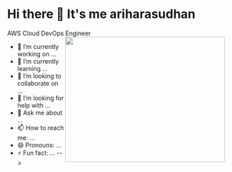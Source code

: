 # Hi there 👋 It's me ariharasudhan

AWS Cloud DevOps Engineer
<img align="right" width="370" height="290" src="https://www.google.com/url?sa=i&url=https%3A%2F%2Fwww.algoworks.com%2Fblog%2Fenterprise-devops-solutions%2F&psig=AOvVaw0HxGDKQkMPoPXgm4-iqdou&ust=1725725604963000&source=images&cd=vfe&opi=89978449&ved=0CBMQjRxqFwoTCOi3ooTbrogDFQAAAAAdAAAAABAK">


- 🔭 I’m currently working on ...
- 🌱 I’m currently learning ...
- 👯 I’m looking to collaborate on ...
- 🤔 I’m looking for help with ...
- 💬 Ask me about ...
- 📫 How to reach me: ...
- 😄 Pronouns: ...
- ⚡ Fun fact: ...
-->
